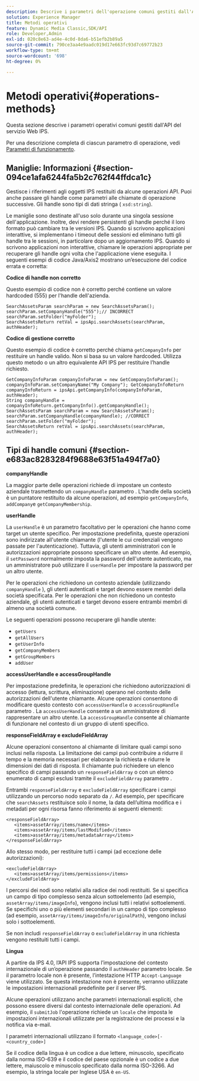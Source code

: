 ```yaml
---
description: Descrive i parametri dell'operazione comuni gestiti dall'API del servizio Web IPS.
solution: Experience Manager
title: Metodi operativi
feature: Dynamic Media Classic,SDK/API
role: Developer,Admin
exl-id: 020c8e63-ad4e-4c0d-8da6-b51efb2b89a5
source-git-commit: 790ce3aa4e9aadc019d17e663fc93d7c69772b23
workflow-type: tm+mt
source-wordcount: '698'
ht-degree: 0%

---
```


# Metodi operativi{#operations-methods}

Questa sezione descrive i parametri operativi comuni gestiti dall&#39;API del servizio Web IPS.

Per una descrizione completa di ciascun parametro di operazione, vedi [Parametri di funzionamento](/help/aem-ips-api/operations/c-operations-intro/c-methods/c-methods.md).

## Maniglie: Informazioni {#section-094ce1afa6244fa5b2c762f44ffdca1c}

Gestisce i riferimenti agli oggetti IPS restituiti da alcune operazioni API. Puoi anche passare gli handle come parametri alle chiamate di operazione successive. Gli handle sono tipi di dati stringa ( `xsd:string`).

Le maniglie sono destinate all&#39;uso solo durante una singola sessione dell&#39;applicazione. Inoltre, devi rendere persistenti gli handle perché il loro formato può cambiare tra le versioni IPS. Quando si scrivono applicazioni interattive, si implementano i timeout delle sessioni ed eliminano tutti gli handle tra le sessioni, in particolare dopo un aggiornamento IPS. Quando si scrivono applicazioni non interattive, chiamare le operazioni appropriate per recuperare gli handle ogni volta che l&#39;applicazione viene eseguita. I seguenti esempi di codice Java/Axis2 mostrano un’esecuzione del codice errata e corretta:

**Codice di handle non corretto**

Questo esempio di codice non è corretto perché contiene un valore hardcoded (555) per l&#39;handle dell&#39;azienda.

```
SearchAssetsParam searchParam = new SearchAssetsParam(); searchParam.setCompanyHandle("555");// INCORRECT 
searchParam.setFolder("myFolder"); 
SearchAssetsReturn retVal = ipsApi.searchAssets(searchParam, authHeader);
```

**Codice di gestione corretto**

Questo esempio di codice è corretto perché chiama `getCompanyInfo` per restituire un handle valido. Non si basa su un valore hardcoded. Utilizza questo metodo o un altro equivalente API IPS per restituire l’handle richiesto.

```
GetCompanyInfoParam companyInfoParam = new GetCompanyInfoParam(); 
companyInfoParam.setCompanyName("My Company"); GetCompanyInfoReturn companyInfoReturn = ipsApi.getCompanyInfo(companyInfoParam, authHeader); 
String companyHandle = companyInfoReturn.getCompanyInfo().getCompanyHandle(); 
SearchAssetsParam searchParam = new SearchAssetsParam(); searchParam.setCompanyHandle(companyHandle); //CORRECT 
searchParam.setFolder("myFolder"); 
SearchAssetsReturn retVal = ipsApi.searchAssets(searchParam, authHeader);
```

## Tipi di handle comuni {#section-e683ac8283284f9688e63f51a494f7a0}

**companyHandle**

La maggior parte delle operazioni richiede di impostare un contesto aziendale trasmettendo un `companyHandle` parametro . L&#39;handle della società è un puntatore restituito da alcune operazioni, ad esempio `getCompanyInfo`, `addCompany`e `getCompanyMembership`.

**userHandle**

La `userHandle` è un parametro facoltativo per le operazioni che hanno come target un utente specifico. Per impostazione predefinita, queste operazioni sono indirizzate all&#39;utente chiamante (l&#39;utente le cui credenziali vengono passate per l&#39;autenticazione). Tuttavia, gli utenti amministratori con le autorizzazioni appropriate possono specificare un altro utente. Ad esempio, il `setPassword` normalmente imposta la password dell&#39;utente autenticato, ma un amministratore può utilizzare il `userHandle` per impostare la password per un altro utente.

Per le operazioni che richiedono un contesto aziendale (utilizzando `companyHandle` ), gli utenti autenticati e target devono essere membri della società specificata. Per le operazioni che non richiedono un contesto aziendale, gli utenti autenticati e target devono essere entrambi membri di almeno una società comune.

Le seguenti operazioni possono recuperare gli handle utente:

* `getUsers`
* `getAllUsers`
* `getUserInfo`
* `getCompanyMembers`
* `getGroupMembers`
* `addUser`

**accessUserHandle e accessGroupHandle**

Per impostazione predefinita, le operazioni che richiedono autorizzazioni di accesso (lettura, scrittura, eliminazione) operano nel contesto delle autorizzazioni dell&#39;utente chiamante. Alcune operazioni consentono di modificare questo contesto con `accessUserHandle` o `accessGroupHandle` parametro . La `accessUserHandle` consente a un amministratore di rappresentare un altro utente. La `accessGroupHandle` consente al chiamante di funzionare nel contesto di un gruppo di utenti specifico.

**responseFieldArray e excludeFieldArray**

Alcune operazioni consentono al chiamante di limitare quali campi sono inclusi nella risposta. La limitazione dei campi può contribuire a ridurre il tempo e la memoria necessari per elaborare la richiesta e ridurre le dimensioni dei dati di risposta. Il chiamante può richiedere un elenco specifico di campi passando un `responseFieldArray` o con un elenco enumerato di campi esclusi tramite il `excludeFieldArray` parametro .

Entrambi `responseFieldArray` e `excludeFieldArray` specificare i campi utilizzando un percorso nodo separato da `/`. Ad esempio, per specificare che `searchAssets` restituisce solo il nome, la data dell’ultima modifica e i metadati per ogni risorsa fanno riferimento ai seguenti elementi:

```
<responseFieldArray> 
   <items>assetArray/items/name</items> 
   <items>assetArray/items/lastModified</items> 
   <items>assetArray/items/metadataArray</items> 
</responseFieldArray>
```

Allo stesso modo, per restituire tutti i campi (ad eccezione delle autorizzazioni):

```
<excludeFieldArray> 
   <items>assetArray/items/permissions</items> 
</excludeFieldArray>
```

I percorsi dei nodi sono relativi alla radice dei nodi restituiti. Se si specifica un campo di tipo complesso senza alcun sottoelemento (ad esempio, `assetArray/items/imageInfo`), vengono inclusi tutti i relativi sottoelementi. Se specifichi uno o più elementi secondari in un campo di tipo complesso (ad esempio, `assetArray/items/imageInfo/originalPath`), vengono inclusi solo i sottoelementi.

Se non includi `responseFieldArray` o `excludeFieldArray` in una richiesta vengono restituiti tutti i campi.

**Lingua**

A partire da IPS 4.0, l’API IPS supporta l’impostazione del contesto internazionale di un’operazione passando il `authHeader` parametro locale. Se il parametro locale non è presente, l’intestazione HTTP `Accept-Language` viene utilizzato. Se questa intestazione non è presente, verranno utilizzate le impostazioni internazionali predefinite per il server IPS.

Alcune operazioni utilizzano anche parametri internazionali espliciti, che possono essere diversi dal contesto internazionale delle operazioni. Ad esempio, il `submitJob` l&#39;operazione richiede un `locale` che imposta le impostazioni internazionali utilizzate per la registrazione dei processi e la notifica via e-mail.

I parametri internazionali utilizzano il formato `<language_code>[-<country_code>]`

Se il codice della lingua è un codice a due lettere, minuscolo, specificato dalla norma ISO-639 e il codice del paese opzionale è un codice a due lettere, maiuscolo e minuscolo specificato dalla norma ISO-3266. Ad esempio, la stringa locale per Inglese USA è `en-US`.
